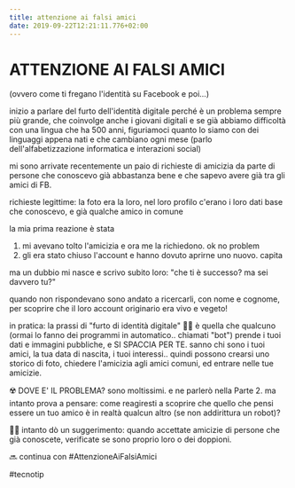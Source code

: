```yaml
---
title: attenzione ai falsi amici
date: 2019-09-22T12:21:11.776+02:00
---
```



# ATTENZIONE AI FALSI AMICI
(ovvero come ti fregano l'identità su Facebook e poi...)

inizio a parlare del furto dell'identità digitale perché è un problema sempre più grande, che coinvolge anche i giovani digitali
e se già abbiamo difficoltà con una lingua che ha 500 anni, figuriamoci quanto lo siamo con dei linguaggi appena nati e che cambiano ogni mese (parlo dell'alfabetizzazione informatica e interazioni social)

mi sono arrivate recentemente un paio di richieste di amicizia da parte di persone che conoscevo già abbastanza bene e che sapevo avere già tra gli amici di FB.

richieste legittime: la foto era la loro, nel loro profilo c'erano i loro dati base che conoscevo, e già qualche amico in comune

la mia prima reazione è stata 
1) mi avevano tolto l'amicizia e ora me la richiedono. ok no problem
2) gli era stato chiuso l'account e hanno dovuto aprirne uno nuovo. capita

ma un dubbio mi nasce e scrivo subito loro: "che ti è successo? ma sei davvero tu?"

quando non rispondevano sono andato a ricercarli, con nome e cognome, per scoprire che il loro account originario era vivo e vegeto!

in pratica: la prassi di "furto di identità digitale" 🕵️‍♂️ è quella che qualcuno (ormai lo fanno dei programmi in automatico.. chiamati "bot") prende i tuoi dati e immagini pubbliche, e SI SPACCIA PER TE. 
sanno chi sono i tuoi amici, la tua data di nascita, i tuoi interessi.. quindi possono crearsi uno storico di foto, chiedere l'amicizia agli amici comuni, ed entrare nelle tue amicizie.

☢️ DOVE E' IL PROBLEMA?
sono moltissimi. e ne parlerò nella Parte 2.
ma intanto prova a pensare: come reagiresti a scoprire che quello che pensi essere un tuo amico è in realtà qualcun altro (se non addirittura un robot)?

👨‍🏫 intanto dò un suggerimento: quando accettate amicizie di persone che già conoscete, verificate se sono proprio loro o dei doppioni.

🔜 continua con #AttenzioneAiFalsiAmici

#tecnotip
